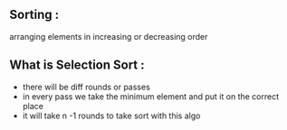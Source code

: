 ## Sorting :
arranging elements in increasing or decreasing order
## What is Selection Sort :
- there will be diff rounds or passes
- in every pass we take the minimum element and put it on the correct place
- it will take n -1  rounds to take sort with this algo
 